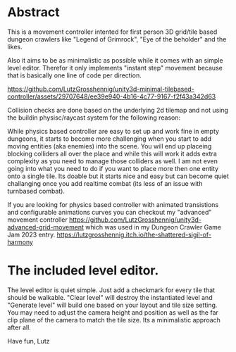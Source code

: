 # Abstract

This is a movement controller intented for first person 3D grid/tile based dungeon crawlers like "Legend of Grimrock", "Eye of the beholder" and the likes.

Also it aims to be as minimalistic as possible while it comes with an simple level editor. Therefor it only implements "instant step" movement because that is basically one line of code per direction.


https://github.com/LutzGrosshennig/unity3d-minimal-tilebased-controller/assets/29707648/ee39e940-4b16-4c77-9167-f2f43a342d63


Collision checks are done based on the underlying 2d tilemap and not using the buildin physisc/raycast system for the following reason:

While physics based controller are easy to set up and work fine in empty dungeons, it starts to become more challenging when you start to add moving entities (aka enemies) into the scene. You will end up placeing blocking colliders all over the place and while this will work it adds extra complexity as you need to manage those colliders as well. I am not even going into what you need to do if you want to place more then one entity onto a single tile. Its doable but it starts nice and easy but can become quiet challanging once you add realtime combat (its less of an issue with turnbased combat).

If you are looking for physics based controller with animated transistions and configurable animations curves you can checkout my "advanced" movement controller https://github.com/LutzGrosshennig/unity3d-advanced-grid-movement which was used in my Dungeon Crawler Game Jam 2023 entry. https://lutzgrosshennig.itch.io/the-shattered-sigil-of-harmony

# The included level editor.
The level editor is quiet simple. Just add a checkmark for every tile that should be walkable. "Clear level" will destroy the instantiated level and "Generate level" will build one based on your layout and tile size setting. You may need to adjust the camera height and position as well as the far clip plane of the camera to match the tile size. Its a minimalistic approach after all.

Have fun,
Lutz

